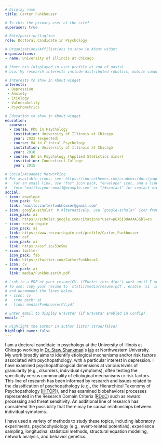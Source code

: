 ```yaml
---
# Display name
title: Carter Funkhouser

# Is this the primary user of the site?
superuser: true

# Role/position/tagline
role: Doctoral Candidate in Psychology

# Organizations/Affiliations to show in About widget
organizations:
- name: University of Illinois at Chicago

# Short bio (displayed in user profile at end of posts)
# bio: My research interests include distributed robotics, mobile computing and programmable matter.

# Interests to show in About widget
interests:
 - Depression
 - Anxiety
 - Etiology
 - Vulnerability
 - Psychometrics

# Education to show in About widget
education:
  courses:
  - course: PhD in Psychology
    institution: University of Illinois at Chicago
    year: 2022 (expected)
  - course: MA in Clinical Psychology
    institution: University of Illinois at Chicago
    year: 2018
  - course: BA in Psychology (Applied Statistics minor)
    institution: Connecticut College
    year: 2015

# Social/Academic Networking
# For available icons, see: https://sourcethemes.com/academic/docs/page-builder/#icons
#   For an email link, use "fas" icon pack, "envelope" icon, and a link in the
#   form "mailto:your-email@example.com" or "/#contact" for contact widget.
social:
- icon: envelope
  icon_pack: fas
  link: 'mailto:carterfunkhouser@gmail.com'
- icon: google-scholar  # Alternatively, use `google-scholar` icon from `ai` icon pack
  icon_pack: ai
  link: https://scholar.google.com/citations?user=pGX6j8UAAAAJ&hl=en
- icon: researchgate
  icon_pack: ai
  link: https://www.researchgate.net/profile/Carter_Funkhouser
- icon: osf
  icon_pack: ai
  link: https://osf.io/53e9m/
- icon: twitter
  icon_pack: fab
  link: https://twitter.com/CarterFunkhous1
- icon: cv
  icon_pack: ai
  link: media/FunkhouserCV.pdf

# Link to a PDF of your resume/CV. (CFnote: this didn't work until I moved it up to immediately follow other icons)
# To use: copy your resume to `static/media/resume.pdf`, enable `ai` icons in `params.toml`, 
# and uncomment the lines below.
# - icon: cv
#   icon_pack: ai
#   link: media/FunkhouserCV.pdf

# Enter email to display Gravatar (if Gravatar enabled in Config)
email: ""

# Highlight the author in author lists? (true/false)
highlight_name: false
---
```


I am a doctoral candidate in psychology at the University of Illinois at Chicago working in [Dr. Stew Shankman](https://www.feinberg.northwestern.edu/faculty-profiles/az/profile.html?xid=42385)'s [lab](https://sites.northwestern.edu/nearlab/) at Northwestern University. My work broadly aims to identify etiological mechanisms and/or risk factors associated with psychopathology, with a particular interest in depression. I have examined psychopathological dimensions at various levels of granularity (e.g., disorders, individual symptoms), often testing the specificity versus commonality of etiological mechanisms or risk factors. This line of research has been informed by research and issues related to the classification of psychopathology (e.g., the Hierarchical Taxonomy of Psychopathology [[HiTOP]](https://hitop.unt.edu/introduction)), and has examined biobehavioral processes represented in the Research Domain Criteria ([RDoC](https://www.nimh.nih.gov/research/research-funded-by-nimh/rdoc/index.shtml)) such as reward processing and threat sensitivity. An additional line of research has considered the possibility that there may be causal relationships between individual symptoms. 

I have used a variety of methods to study these topics, including laboratory experiments, psychophysiology (e.g., event-related potentials), experience sampling, longitudinal statistical methods, structural equation modeling, network analysis, and behavior genetics.

